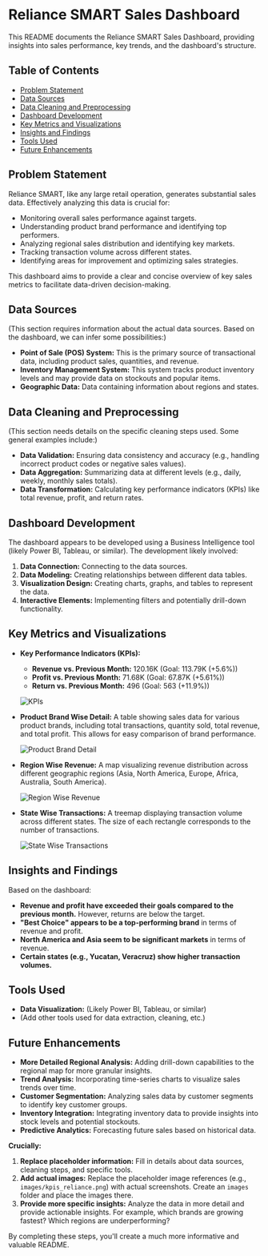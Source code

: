 # Reliance SMART Sales Dashboard

This README documents the Reliance SMART Sales Dashboard, providing insights into sales performance, key trends, and the dashboard's structure.

## Table of Contents

*   [Problem Statement](#problem-statement)
*   [Data Sources](#data-sources)
*   [Data Cleaning and Preprocessing](#data-cleaning-and-preprocessing)
*   [Dashboard Development](#dashboard-development)
*   [Key Metrics and Visualizations](#key-metrics-and-visualizations)
*   [Insights and Findings](#insights-and-findings)
*   [Tools Used](#tools-used)
*   [Future Enhancements](#future-enhancements)

## Problem Statement

Reliance SMART, like any large retail operation, generates substantial sales data. Effectively analyzing this data is crucial for:

*   Monitoring overall sales performance against targets.
*   Understanding product brand performance and identifying top performers.
*   Analyzing regional sales distribution and identifying key markets.
*   Tracking transaction volume across different states.
*   Identifying areas for improvement and optimizing sales strategies.

This dashboard aims to provide a clear and concise overview of key sales metrics to facilitate data-driven decision-making.

## Data Sources

(This section requires information about the actual data sources. Based on the dashboard, we can infer some possibilities:)

*   **Point of Sale (POS) System:** This is the primary source of transactional data, including product sales, quantities, and revenue.
*   **Inventory Management System:** This system tracks product inventory levels and may provide data on stockouts and popular items.
*   **Geographic Data:** Data containing information about regions and states.

## Data Cleaning and Preprocessing

(This section needs details on the specific cleaning steps used. Some general examples include:)

*   **Data Validation:** Ensuring data consistency and accuracy (e.g., handling incorrect product codes or negative sales values).
*   **Data Aggregation:** Summarizing data at different levels (e.g., daily, weekly, monthly sales totals).
*   **Data Transformation:** Calculating key performance indicators (KPIs) like total revenue, profit, and return rates.

## Dashboard Development

The dashboard appears to be developed using a Business Intelligence tool (likely Power BI, Tableau, or similar). The development likely involved:

1.  **Data Connection:** Connecting to the data sources.
2.  **Data Modeling:** Creating relationships between different data tables.
3.  **Visualization Design:** Creating charts, graphs, and tables to represent the data.
4.  **Interactive Elements:** Implementing filters and potentially drill-down functionality.

## Key Metrics and Visualizations

*   **Key Performance Indicators (KPIs):**

    *   **Revenue vs. Previous Month:** 120.16K (Goal: 113.79K (+5.6%))
    *   **Profit vs. Previous Month:** 71.68K (Goal: 67.87K (+5.61%))
    *   **Return vs. Previous Month:** 496 (Goal: 563 (+11.9%))

    ![KPIs](images/kpis_reliance.png)

*   **Product Brand Wise Detail:** A table showing sales data for various product brands, including total transactions, quantity sold, total revenue, and total profit. This allows for easy comparison of brand performance.

    ![Product Brand Detail](https://github.com/user-attachments/assets/85e5667c-9709-49b8-881a-25a0f6de5bd6)

*   **Region Wise Revenue:** A map visualizing revenue distribution across different geographic regions (Asia, North America, Europe, Africa, Australia, South America).

    ![Region Wise Revenue](images/region_wise_revenue.png)

*   **State Wise Transactions:** A treemap displaying transaction volume across different states. The size of each rectangle corresponds to the number of transactions.

    ![State Wise Transactions](images/state_wise_transactions.png)

## Insights and Findings

Based on the dashboard:

*   **Revenue and profit have exceeded their goals compared to the previous month.** However, returns are below the target.
*   **"Best Choice" appears to be a top-performing brand** in terms of revenue and profit.
*   **North America and Asia seem to be significant markets** in terms of revenue.
*   **Certain states (e.g., Yucatan, Veracruz) show higher transaction volumes.**

## Tools Used

*   **Data Visualization:** (Likely Power BI, Tableau, or similar)
*   (Add other tools used for data extraction, cleaning, etc.)

## Future Enhancements

*   **More Detailed Regional Analysis:** Adding drill-down capabilities to the regional map for more granular insights.
*   **Trend Analysis:** Incorporating time-series charts to visualize sales trends over time.
*   **Customer Segmentation:** Analyzing sales data by customer segments to identify key customer groups.
*   **Inventory Integration:** Integrating inventory data to provide insights into stock levels and potential stockouts.
*   **Predictive Analytics:** Forecasting future sales based on historical data.

**Crucially:**

1.  **Replace placeholder information:** Fill in details about data sources, cleaning steps, and specific tools.
2.  **Add actual images:** Replace the placeholder image references (e.g., `images/kpis_reliance.png`) with actual screenshots. Create an `images` folder and place the images there.
3.  **Provide more specific insights:** Analyze the data in more detail and provide actionable insights. For example, which brands are growing fastest? Which regions are underperforming?

By completing these steps, you'll create a much more informative and valuable README.
